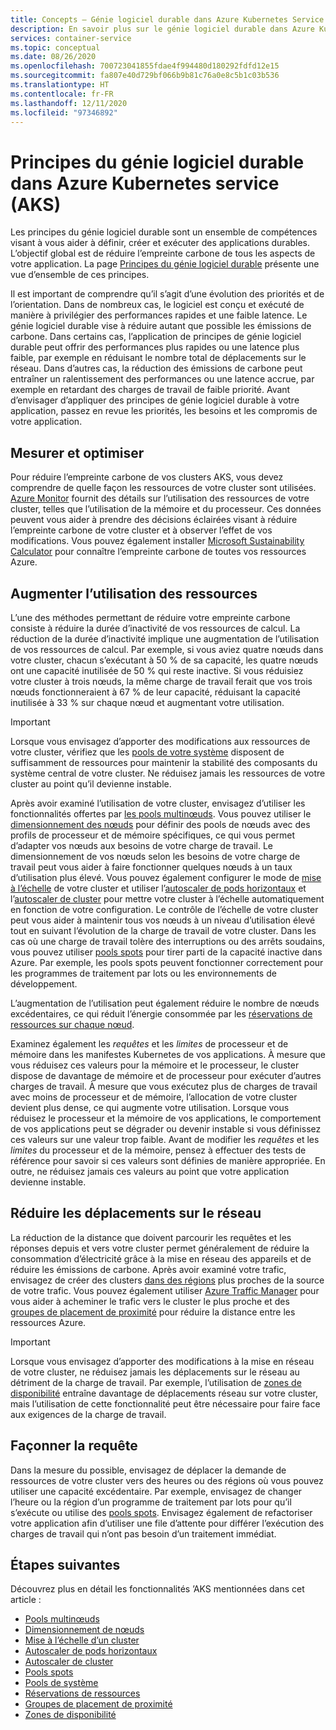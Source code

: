 ```yaml
---
title: Concepts – Génie logiciel durable dans Azure Kubernetes Service (AKS)
description: En savoir plus sur le génie logiciel durable dans Azure Kubernetes Service (AKS).
services: container-service
ms.topic: conceptual
ms.date: 08/26/2020
ms.openlocfilehash: 700723041855fdae4f994480d180292fdfd12e15
ms.sourcegitcommit: fa807e40d729bf066b9b81c76a0e8c5b1c03b536
ms.translationtype: HT
ms.contentlocale: fr-FR
ms.lasthandoff: 12/11/2020
ms.locfileid: "97346892"
---
```

# <a name="sustainable-software-engineering-principles-in-azure-kubernetes-service-aks"></a>Principes du génie logiciel durable dans Azure Kubernetes service (AKS)

Les principes du génie logiciel durable sont un ensemble de compétences visant à vous aider à définir, créer et exécuter des applications durables. L’objectif global est de réduire l’empreinte carbone de tous les aspects de votre application. La page [Principes du génie logiciel durable][principles-sse] présente une vue d’ensemble de ces principes.

Il est important de comprendre qu’il s’agit d’une évolution des priorités et de l’orientation. Dans de nombreux cas, le logiciel est conçu et exécuté de manière à privilégier des performances rapides et une faible latence. Le génie logiciel durable vise à réduire autant que possible les émissions de carbone. Dans certains cas, l’application de principes de génie logiciel durable peut offrir des performances plus rapides ou une latence plus faible, par exemple en réduisant le nombre total de déplacements sur le réseau. Dans d’autres cas, la réduction des émissions de carbone peut entraîner un ralentissement des performances ou une latence accrue, par exemple en retardant des charges de travail de faible priorité. Avant d’envisager d’appliquer des principes de génie logiciel durable à votre application, passez en revue les priorités, les besoins et les compromis de votre application.

## <a name="measure-and-optimize"></a>Mesurer et optimiser

Pour réduire l’empreinte carbone de vos clusters AKS, vous devez comprendre de quelle façon les ressources de votre cluster sont utilisées. [Azure Monitor][azure-monitor] fournit des détails sur l’utilisation des ressources de votre cluster, telles que l’utilisation de la mémoire et du processeur. Ces données peuvent vous aider à prendre des décisions éclairées visant à réduire l’empreinte carbone de votre cluster et à observer l’effet de vos modifications. Vous pouvez également installer [Microsoft Sustainability Calculator][sustainability-calculator] pour connaître l’empreinte carbone de toutes vos ressources Azure.

## <a name="increase-resource-utilization"></a>Augmenter l’utilisation des ressources

L’une des méthodes permettant de réduire votre empreinte carbone consiste à réduire la durée d’inactivité de vos ressources de calcul. La réduction de la durée d’inactivité implique une augmentation de l’utilisation de vos ressources de calcul. Par exemple, si vous aviez quatre nœuds dans votre cluster, chacun s’exécutant à 50 % de sa capacité, les quatre nœuds ont une capacité inutilisée de 50 % qui reste inactive. Si vous réduisiez votre cluster à trois nœuds, la même charge de travail ferait que vos trois nœuds fonctionneraient à 67 % de leur capacité, réduisant la capacité inutilisée à 33 % sur chaque nœud et augmentant votre utilisation.

> [!IMPORTANT]
> Lorsque vous envisagez d’apporter des modifications aux ressources de votre cluster, vérifiez que les [pools de votre système][system-pools] disposent de suffisamment de ressources pour maintenir la stabilité des composants du système central de votre cluster. Ne réduisez jamais les ressources de votre cluster au point qu’il devienne instable.

Après avoir examiné l’utilisation de votre cluster, envisagez d’utiliser les fonctionnalités offertes par [les pools multinœuds][multiple-node-pools]. Vous pouvez utiliser le [dimensionnement des nœuds][node-sizing] pour définir des pools de nœuds avec des profils de processeur et de mémoire spécifiques, ce qui vous permet d’adapter vos nœuds aux besoins de votre charge de travail. Le dimensionnement de vos nœuds selon les besoins de votre charge de travail peut vous aider à faire fonctionner quelques nœuds à un taux d’utilisation plus élevé. Vous pouvez également configurer le mode de [mise à l’échelle][scale] de votre cluster et utiliser l’[autoscaler de pods horizontaux][scale-horizontal] et l’[autoscaler de cluster][scale-auto] pour mettre votre cluster à l’échelle automatiquement en fonction de votre configuration. Le contrôle de l’échelle de votre cluster peut vous aider à maintenir tous vos nœuds à un niveau d’utilisation élevé tout en suivant l’évolution de la charge de travail de votre cluster. Dans les cas où une charge de travail tolère des interruptions ou des arrêts soudains, vous pouvez utiliser [pools spots][spot-pools] pour tirer parti de la capacité inactive dans Azure. Par exemple, les pools spots peuvent fonctionner correctement pour les programmes de traitement par lots ou les environnements de développement.

L’augmentation de l’utilisation peut également réduire le nombre de nœuds excédentaires, ce qui réduit l’énergie consommée par les [réservations de ressources sur chaque nœud][resource-reservations].

Examinez également les *requêtes* et les *limites* de processeur et de mémoire dans les manifestes Kubernetes de vos applications. À mesure que vous réduisez ces valeurs pour la mémoire et le processeur, le cluster dispose de davantage de mémoire et de processeur pour exécuter d’autres charges de travail. À mesure que vous exécutez plus de charges de travail avec moins de processeur et de mémoire, l’allocation de votre cluster devient plus dense, ce qui augmente votre utilisation. Lorsque vous réduisez le processeur et la mémoire de vos applications, le comportement de vos applications peut se dégrader ou devenir instable si vous définissez ces valeurs sur une valeur trop faible. Avant de modifier les *requêtes* et les *limites* du processeur et de la mémoire, pensez à effectuer des tests de référence pour savoir si ces valeurs sont définies de manière appropriée. En outre, ne réduisez jamais ces valeurs au point que votre application devienne instable.

## <a name="reduce-network-travel"></a>Réduire les déplacements sur le réseau

La réduction de la distance que doivent parcourir les requêtes et les réponses depuis et vers votre cluster permet généralement de réduire la consommation d’électricité grâce à la mise en réseau des appareils et de réduire les émissions de carbone. Après avoir examiné votre trafic, envisagez de créer des clusters [dans des régions][regions] plus proches de la source de votre trafic. Vous pouvez également utiliser [Azure Traffic Manager][azure-traffic-manager] pour vous aider à acheminer le trafic vers le cluster le plus proche et des [groupes de placement de proximité][proiximity-placement-groups] pour réduire la distance entre les ressources Azure.

> [!IMPORTANT]
> Lorsque vous envisagez d’apporter des modifications à la mise en réseau de votre cluster, ne réduisez jamais les déplacements sur le réseau au détriment de la charge de travail. Par exemple, l’utilisation de [zones de disponibilité][availability-zones] entraîne davantage de déplacements réseau sur votre cluster, mais l’utilisation de cette fonctionnalité peut être nécessaire pour faire face aux exigences de la charge de travail.

## <a name="demand-shaping"></a>Façonner la requête

Dans la mesure du possible, envisagez de déplacer la demande de ressources de votre cluster vers des heures ou des régions où vous pouvez utiliser une capacité excédentaire. Par exemple, envisagez de changer l’heure ou la région d’un programme de traitement par lots pour qu’il s’exécute ou utilise des [pools spots][spot-pools]. Envisagez également de refactoriser votre application afin d’utiliser une file d’attente pour différer l’exécution des charges de travail qui n’ont pas besoin d’un traitement immédiat.

## <a name="next-steps"></a>Étapes suivantes

Découvrez plus en détail les fonctionnalités ’AKS mentionnées dans cet article :

* [Pools multinœuds][multiple-node-pools]
* [Dimensionnement de nœuds][node-sizing]
* [Mise à l’échelle d’un cluster][scale]
* [Autoscaler de pods horizontaux][scale-horizontal]
* [Autoscaler de cluster][scale-auto]
* [Pools spots][spot-pools]
* [Pools de système][system-pools]
* [Réservations de ressources][resource-reservations]
* [Groupes de placement de proximité][proiximity-placement-groups]
* [Zones de disponibilité][availability-zones]

[availability-zones]: availability-zones.md
[azure-monitor]: ../azure-monitor/insights/container-insights-overview.md
[azure-traffic-manager]: ../traffic-manager/traffic-manager-overview.md
[proiximity-placement-groups]: reduce-latency-ppg.md
[regions]: faq.md#which-azure-regions-currently-provide-aks
[resource-reservations]: concepts-clusters-workloads.md#resource-reservations
[scale]: concepts-scale.md
[scale-auto]: concepts-scale.md#cluster-autoscaler
[scale-horizontal]: concepts-scale.md#horizontal-pod-autoscaler
[spot-pools]: spot-node-pool.md
[multiple-node-pools]: use-multiple-node-pools.md
[node-sizing]: use-multiple-node-pools.md#specify-a-vm-size-for-a-node-pool
[sustainability-calculator]: https://azure.microsoft.com/blog/microsoft-sustainability-calculator-helps-enterprises-analyze-the-carbon-emissions-of-their-it-infrastructure/
[system-pools]: use-system-pools.md
[principles-sse]: https://docs.microsoft.com/learn/modules/sustainable-software-engineering-overview/